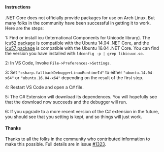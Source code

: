 #### Instructions

.NET Core does not officially provide packages for use on Arch Linux. But many folks in the community have been successful in getting it to work. Here are the steps:

1: Find or install icu (International Components for Unicode library). The [icu52 package](https://aur.archlinux.org/packages/icu52/) is compatible with the Ubuntu 14.04 .NET Core, and the [icu57 package](https://aur.archlinux.org/packages/icu57/) is compatible with the Ubuntu 16.04 .NET Core. You can find the version you have installed with `ldconfig -p | grep libicuuc.so`.

2: In VS Code, Invoke `File->Preferences->Settings`.

3: Set `"csharp.fallbackDebuggerLinuxRuntimeId"` to either `"ubuntu.14.04-x64"` or `"ubuntu.16.04-x64"` depending on the result of the first step.

4: Restart VS Code and open a C# file.

5: The C# Extension will download its dependences. You will hopefully see that the download now succeeds and the debugger will run.

6: If you upgrade to a more recent version of the C# extension in the future, you should see that you setting is kept, and so things will just work.

#### Thanks

Thanks to all the folks in the community who contributed information to make this possible. Full details are in issue [#1323](https://github.com/OmniSharp/omnisharp-vscode/issues/1323).